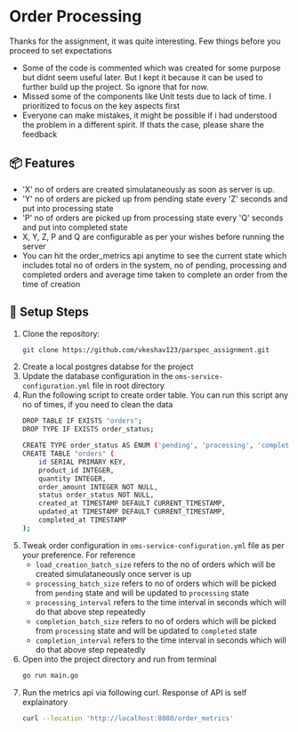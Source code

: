 # Order Processing

Thanks for the assignment, it was quite interesting. 
Few things before you proceed to set expectations
- Some of the code is commented which was created for some purpose but didnt seem useful later. But I kept it because it can be used to further build up the project. So ignore that for now. 
- Missed some of the components like Unit tests due to lack of time. I prioritized to focus on the key aspects first
- Everyone can make mistakes, it might be possible if i had understood the problem in a different spirit. If thats the case, please share the feedback

## 📦 Features
- 'X' no of orders are created simulataneously as soon as server is up.
- 'Y' no of orders are picked up from pending state every 'Z' seconds and put into processing state
- 'P' no of orders are picked up from processing state every 'Q' seconds and put into completed state
- X, Y, Z, P and Q are configurable as per your wishes before running the server
- You can hit the order_metrics api anytime to see the current state which includes total no of orders in the system, no of pending, processing and completed orders and average time taken to complete an order from the time of creation

## 🚀 Setup Steps
1. Clone the repository:
    ```bash
    git clone https://github.com/vkeshav123/parspec_assignment.git
    ```
2. Create a local postgres databse for the project
3. Update the database configuration in the `oms-service-configuration.yml` file in root directory
4. Run the following script to create order table. You can run this script any no of times, if you need to clean the data
    ```bash
    DROP TABLE IF EXISTS "orders";
    DROP TYPE IF EXISTS order_status;

    CREATE TYPE order_status AS ENUM ('pending', 'processing', 'completed');
    CREATE TABLE "orders" (
        id SERIAL PRIMARY KEY,
        product_id INTEGER,
        quantity INTEGER,
        order_amount INTEGER NOT NULL,
        status order_status NOT NULL,
        created_at TIMESTAMP DEFAULT CURRENT_TIMESTAMP,
        updated_at TIMESTAMP DEFAULT CURRENT_TIMESTAMP,
        completed_at TIMESTAMP
    );
    ```
5. Tweak order configuration in `oms-service-configuration.yml` file as per your preference.    For reference
    - `load_creation_batch_size` refers to the no of orders which will be created simulataneously once server is up
    - `processing_batch_size` refers to no of orders which will be picked from `pending` state and will be updated to `processing` state
    - `processing_interval` refers to the time interval in seconds which will do that above step repeatedly
    - `completion_batch_size` refers to no of orders which will be picked from `processing` state and will be updated to `completed` state
    - `completion_interval` refers to the time interval in seconds which will do that above step repeatedly
6. Open into the project directory and run from terminal 
    ```bash 
    go run main.go
    ```
7. Run the metrics api via following curl. Response of API is self explainatory
    ```bash
    curl --location 'http://localhost:8080/order_metrics'
    ``` 
